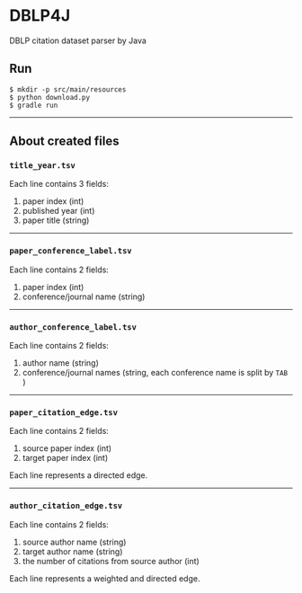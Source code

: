 # DBLP4J

DBLP citation dataset parser by Java

## Run

```shell
$ mkdir -p src/main/resources
$ python download.py
$ gradle run
```

---

## About created files

### `title_year.tsv`

Each line contains 3 fields:

1. paper index (int)
2. published year (int)
3. paper title (string)

---
 
### `paper_conference_label.tsv`

Each line contains 2 fields:

1. paper index (int)
2. conference/journal name (string)

---

### `author_conference_label.tsv`

Each line contains 2 fields:

1. author name (string)
2. conference/journal names (string, each conference name is split by `TAB` )

---

### `paper_citation_edge.tsv`

Each line contains 2 fields:

1. source paper index (int)
2. target paper index (int)

Each line represents a directed edge.

---

### `author_citation_edge.tsv`

Each line contains 2 fields:

1. source author name (string)
2. target author name (string)
3. the number of citations from source author (int)

Each line represents a weighted and directed edge.
